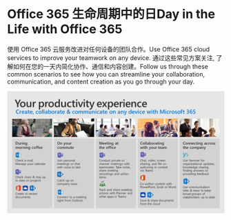 # <a name="day-in-the-life-with-office-365"></a><span data-ttu-id="8ba99-101">Office 365 生命周期中的日</span><span class="sxs-lookup"><span data-stu-id="8ba99-101">Day in the Life with Office 365</span></span>

<span data-ttu-id="8ba99-102">使用 Office 365 云服务改进对任何设备的团队合作。</span><span class="sxs-lookup"><span data-stu-id="8ba99-102">Use Office 365 cloud services to improve your teamwork on any device.</span></span>  <span data-ttu-id="8ba99-103">通过这些常见方案关注, 了解如何在您的一天内简化协作、通信和内容创建。</span><span class="sxs-lookup"><span data-stu-id="8ba99-103">Follow us through these common scenarios to see how you can streamline your collaboration, communication, and content creation as you go through your day.</span></span>  

![生命可视化中的日](media/m365day.png)

